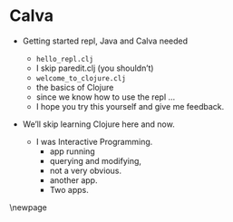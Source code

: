 # Calva

* Getting started repl, Java and Calva needed
  * `hello_repl.clj`
  * I skip paredit.clj (you shouldn’t)
  * `welcome_to_clojure.clj`
  * the basics of Clojure
  * since we know how to use the repl …
  * I hope you try this yourself and give me feedback.

* We’ll skip learning Clojure here and now.
  * I was Interactive Programming.
    * app running
    * querying and modifying,
    * not a very obvious.
    * another app.
    * Two apps.

\newpage